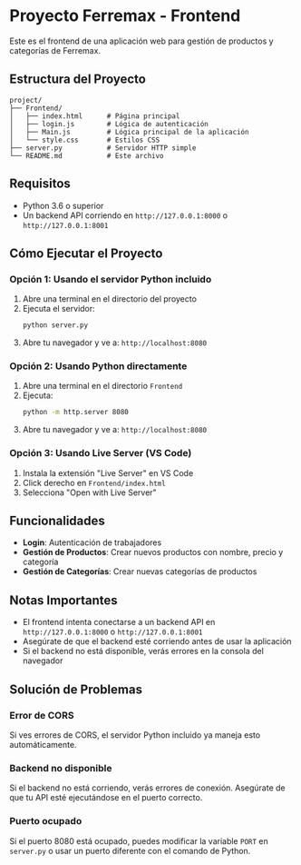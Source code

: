 # Proyecto Ferremax - Frontend

Este es el frontend de una aplicación web para gestión de productos y categorías de Ferremax.

## Estructura del Proyecto

```
project/
├── Frontend/
│   ├── index.html      # Página principal
│   ├── login.js        # Lógica de autenticación
│   ├── Main.js         # Lógica principal de la aplicación
│   └── style.css       # Estilos CSS
├── server.py           # Servidor HTTP simple
└── README.md           # Este archivo
```

## Requisitos

- Python 3.6 o superior
- Un backend API corriendo en `http://127.0.0.1:8000` o `http://127.0.0.1:8001`

## Cómo Ejecutar el Proyecto

### Opción 1: Usando el servidor Python incluido

1. Abre una terminal en el directorio del proyecto
2. Ejecuta el servidor:
   ```bash
   python server.py
   ```
3. Abre tu navegador y ve a: `http://localhost:8080`

### Opción 2: Usando Python directamente

1. Abre una terminal en el directorio `Frontend`
2. Ejecuta:
   ```bash
   python -m http.server 8080
   ```
3. Abre tu navegador y ve a: `http://localhost:8080`

### Opción 3: Usando Live Server (VS Code)

1. Instala la extensión "Live Server" en VS Code
2. Click derecho en `Frontend/index.html`
3. Selecciona "Open with Live Server"

## Funcionalidades

- **Login**: Autenticación de trabajadores
- **Gestión de Productos**: Crear nuevos productos con nombre, precio y categoría
- **Gestión de Categorías**: Crear nuevas categorías de productos

## Notas Importantes

- El frontend intenta conectarse a un backend API en `http://127.0.0.1:8000` o `http://127.0.0.1:8001`
- Asegúrate de que el backend esté corriendo antes de usar la aplicación
- Si el backend no está disponible, verás errores en la consola del navegador

## Solución de Problemas

### Error de CORS
Si ves errores de CORS, el servidor Python incluido ya maneja esto automáticamente.

### Backend no disponible
Si el backend no está corriendo, verás errores de conexión. Asegúrate de que tu API esté ejecutándose en el puerto correcto.

### Puerto ocupado
Si el puerto 8080 está ocupado, puedes modificar la variable `PORT` en `server.py` o usar un puerto diferente con el comando de Python. 